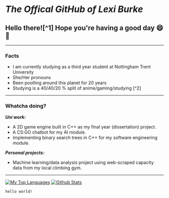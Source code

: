 # ***The Offical GitHub of Lexi Burke***

## Hello there![^1] Hope you're having a good day 😄👋
---

### **Facts**
- I am currently studying as a third year student at Nottingham Trent University
- She/Her pronouns
- Been pootling around this planet for 20 years
- Studying is a 40/40/20 % split of anime/gaming/studying [^2]

---
### **Whatcha doing?**
***Uni work:***
- A 2D game engine built in C++ as my final year (dissertation) project.
- A CS:GO chatbot for my AI module.
- Implementing binary search trees in C++ for my software engineering module.

***Personal projects:***
- Machine learning/data analysis project using web-scraped capacity data from my local climbing gym.

---



[![My Top Languages](https://github-readme-stats.vercel.app/api/top-langs/?username=Angenx&theme=radical&count_private=true)](https://github.com/anuraghazra/github-readme-stats)
[![Github Stats](https://github-readme-stats.vercel.app/api?username=Angenx&show_icons=true&theme=dark&count_private=true&custom_title=GitHub%20Stats&line_height=24)](https://github.com/anuraghazra/github-readme-stats)

`hello world!`


